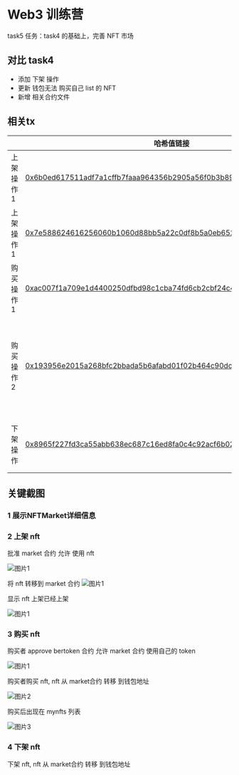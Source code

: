 # Web3 训练营 

task5 任务：task4 的基础上，完善 NFT 市场

## 对比 task4
- 添加 下架 操作  
- 更新 钱包无法 购买自己 list 的 NFT
- 新增 相关合约文件

## 相关tx

| |哈希值链接     | 说明          |
|------------|------------|---------------|
| 上架操作1 |[0x6b0ed617511adf7a1cffb7faaa964356b2905a56f0b3b89066acb96009ade6a4](https://sepolia.etherscan.io/tx/0x6b0ed617511adf7a1cffb7faaa964356b2905a56f0b3b89066acb96009ade6a4)| approve NFT to market|
| 上架操作1 |[0x7e588624616256060b1060d88bb5a22c0df8b5a0eb652cc40e1466d2f15819c6](https://sepolia.etherscan.io/tx/0x7e588624616256060b1060d88bb5a22c0df8b5a0eb652cc40e1466d2f15819c6) | NFT from wallet transfer to market  |
| 购买操作1 |[0xac007f1a709e1d4400250dfbd98c1cba74fd6cb2cbf24c45534cd34b0c811be4](https://sepolia.etherscan.io/tx/0xac007f1a709e1d4400250dfbd98c1cba74fd6cb2cbf24c45534cd34b0c811be4) | approve token to market  |
| 购买操作2 |[0x193956e2015a268bfc2bbada5b6afabd01f02b464c90dc91e50e5c5be849838d](https://sepolia.etherscan.io/tx/0x193956e2015a268bfc2bbada5b6afabd01f02b464c90dc91e50e5c5be849838d) | NFT from market transfer to buyer & token  from buyer transfer to seller|
| 下架操作 |[0x8965f227fd3ca55abb638ec687c16ed8fa0c4c92acf6b02f766a8392ec261c18](https://sepolia.etherscan.io/tx/0x8965f227fd3ca55abb638ec687c16ed8fa0c4c92acf6b02f766a8392ec261c18) | NFT from market transfer to wallet  |



## 关键截图

### 1 展示NFTMarket详细信息


### 2 上架 nft

批准 market 合约 允许 使用 nft

![图片1](https://github.com/coolberwin/Web3-Frontend-Bootcamp/blob/task4/members/coolberwin/task4/img/%E4%B8%8A%E6%9E%B6NFT1.png?raw=true)

将 nft 转移到 market 合约
![图片1](https://github.com/coolberwin/Web3-Frontend-Bootcamp/blob/task4/members/coolberwin/task4/img/%E4%B8%8A%E6%9E%B6NFT2.png?raw=true)

显示 nft 上架已经上架

![图片1](https://github.com/coolberwin/Web3-Frontend-Bootcamp/blob/task4/members/coolberwin/task4/img/%E4%B8%8A%E6%9E%B6NFT3.png?raw=true)



### 3 购买 nft

购买者 approve bertoken 合约 允许 market 合约 使用自己的 token

![图片1](https://github.com/coolberwin/Web3-Frontend-Bootcamp/blob/task4/members/coolberwin/task4/img/%E8%B4%AD%E4%B9%B0%E6%88%AA%E5%9B%BE1.png?raw=true)

购买者购买 nft,  nft 从 market合约 转移 到钱包地址

![图片2](https://github.com/coolberwin/Web3-Frontend-Bootcamp/blob/task4/members/coolberwin/task4/img/%E8%B4%AD%E4%B9%B0%E6%88%AA%E5%9B%BE2.png?raw=true)

购买后出现在 mynfts 列表

![图片3](https://github.com/coolberwin/Web3-Frontend-Bootcamp/blob/task4/members/coolberwin/task4/img/%E8%B4%AD%E4%B9%B0%E6%88%AA%E5%9B%BE3.png?raw=true)

### 4 下架 nft

下架 nft, nft 从 market合约 转移 到钱包地址
